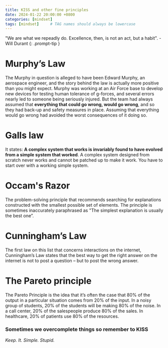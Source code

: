 ```yaml
---
title: KISS and other fine principles
date: 2024-01-22 20:00:00 +0800
categories: [mindset]
tags: [mindset]     # TAG names should always be lowercase
---
```


"We are what we repeadly do. Excellence, then, is not an act, but a habit". - Will Durant
{: .prompt-tip }

# Murphy’s Law

The Murphy in question is alleged to have been Edward Murphy, an aerospace engineer, and the story behind the law is actually more positive than you might expect. Murphy was working at an Air Force base to develop new devices for testing human tolerance of g-forces, and several errors nearly led to someone being seriously injured. But the team had always assumed that **everything that could go wrong, would go wrong**, and so they had back-up and safety measures in place. Assuming that everything would go wrong had avoided the worst consequences of it doing so.

# Galls law

It states: **A complex system that works is invariably found to have evolved from a simple system that worked**. A complex system designed from scratch never works and cannot be patched up to make it work. You have to start over with a working simple system.

# Occam's Razor

The problem-solving principle that recommends searching for explanations constructed with the smallest possible set of elements. The principle is sometimes inaccurately paraphrased as "The simplest explanation is usually the best one”.

# Cunningham’s Law

The first law on this list that concerns interactions on the internet, Cunningham’s Law states that the best way to get the right answer on the internet is not to post a question – but to post the wrong answer.

# The Pareto principle

The Pareto Principle is the idea that it’s often the case that 80% of the output in a particular situation comes from 20% of the input. In a noisy group of students, 20% of the students will be making 80% of the noise. In a call center, 20% of the salespeople produce 80% of the sales. In healthcare, 20% of patients use 80% of the resources.


### Sometimes we overcomplete things so remember to KISS

*Keep. It. Simple. Stupid.*
